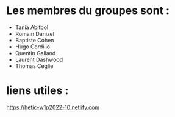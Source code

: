 # Les membres du groupes sont : 
- Tania Abitbol
- Romain Danizel
- Baptiste Cohen
- Hugo Cordillo
- Quentin Galland
- Laurent Dashwood
- Thomas Ceglie

# liens utiles :
https://hetic-w1p2022-10.netlify.com
